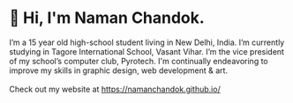 # 👋 Hi, I'm **Naman Chandok**.
I’m a 15 year old high-school student living in New Delhi, India. I’m currently studying in Tagore International School, Vasant Vihar. I’m the vice president of my school’s computer club, Pyrotech. I'm continually endeavoring to improve my skills in graphic design, web development & art.  
<br />
Check out my website at https://namanchandok.github.io/
